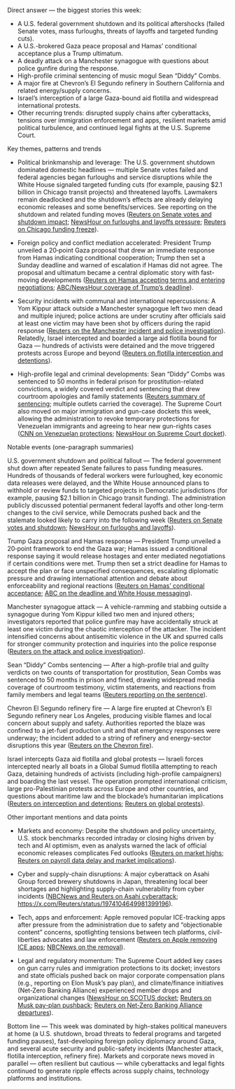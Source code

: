 Direct answer — the biggest stories this week:

- A U.S. federal government shutdown and its political aftershocks (failed Senate votes, mass furloughs, threats of layoffs and targeted funding cuts).
- A U.S.-brokered Gaza peace proposal and Hamas’ conditional acceptance plus a Trump ultimatum.
- A deadly attack on a Manchester synagogue with questions about police gunfire during the response.
- High-profile criminal sentencing of music mogul Sean “Diddy” Combs.
- A major fire at Chevron’s El Segundo refinery in Southern California and related energy/supply concerns.
- Israel’s interception of a large Gaza-bound aid flotilla and widespread international protests.
- Other recurring trends: disrupted supply chains after cyberattacks, tensions over immigration enforcement and apps, resilient markets amid political turbulence, and continued legal fights at the U.S. Supreme Court.

Key themes, patterns and trends

- Political brinkmanship and leverage: The U.S. government shutdown dominated domestic headlines — multiple Senate votes failed and federal agencies began furloughs and service disruptions while the White House signaled targeted funding cuts (for example, pausing $2.1 billion in Chicago transit projects) and threatened layoffs. Lawmakers remain deadlocked and the shutdown’s effects are already delaying economic releases and some benefits/services. See reporting on the shutdown and related funding moves ([Reuters on Senate votes and shutdown impact](https://x.com/Reuters/status/1974221670815858734); [NewsHour on furloughs and layoffs pressure](https://x.com/NewsHour/status/1974238621675782389); [Reuters on Chicago funding freeze](https://x.com/Reuters/status/1974166341402735024)).

- Foreign policy and conflict mediation accelerated: President Trump unveiled a 20‑point Gaza proposal that drew an immediate response from Hamas indicating conditional cooperation; Trump then set a Sunday deadline and warned of escalation if Hamas did not agree. The proposal and ultimatum became a central diplomatic story with fast-moving developments ([Reuters on Hamas accepting terms and entering negotiations](https://x.com/Reuters/status/1974200919068659988); [ABC/NewsHour coverage of Trump’s deadline](https://x.com/ABC/status/1974134239395193120)).

- Security incidents with communal and international repercussions: A Yom Kippur attack outside a Manchester synagogue left two men dead and multiple injured; police actions are under scrutiny after officials said at least one victim may have been shot by officers during the rapid response ([Reuters on the Manchester incident and police investigation](https://x.com/Reuters/status/1974146214372192485)). Relatedly, Israel intercepted and boarded a large aid flotilla bound for Gaza — hundreds of activists were detained and the move triggered protests across Europe and beyond ([Reuters on flotilla interception and detentions](https://x.com/Reuters/status/1974087148199678397)).

- High-profile legal and criminal developments: Sean “Diddy” Combs was sentenced to 50 months in federal prison for prostitution-related convictions, a widely covered verdict and sentencing that drew courtroom apologies and family statements ([Reuters summary of sentencing](https://x.com/Reuters/status/1974091275461918763); multiple outlets carried the coverage). The Supreme Court also moved on major immigration and gun-case dockets this week, allowing the administration to revoke temporary protections for Venezuelan immigrants and agreeing to hear new gun-rights cases ([CNN on Venezuelan protections](https://x.com/CNN/status/1974223061797765525); [NewsHour on Supreme Court docket](https://x.com/NewsHour/status/1974242461363945873)).

Notable events (one-paragraph summaries)

U.S. government shutdown and political fallout — The federal government shut down after repeated Senate failures to pass funding measures. Hundreds of thousands of federal workers were furloughed, key economic data releases were delayed, and the White House announced plans to withhold or review funds to targeted projects in Democratic jurisdictions (for example, pausing $2.1 billion in Chicago transit funding). The administration publicly discussed potential permanent federal layoffs and other long-term changes to the civil service, while Democrats pushed back and the stalemate looked likely to carry into the following week ([Reuters on Senate votes and shutdown](https://x.com/Reuters/status/1974221670815858734); [NewsHour on furloughs and layoffs](https://x.com/NewsHour/status/1974238621675782389)).

Trump Gaza proposal and Hamas response — President Trump unveiled a 20‑point framework to end the Gaza war; Hamas issued a conditional response saying it would release hostages and enter mediated negotiations if certain conditions were met. Trump then set a strict deadline for Hamas to accept the plan or face unspecified consequences, escalating diplomatic pressure and drawing international attention and debate about enforceability and regional reactions ([Reuters on Hamas’ conditional acceptance](https://x.com/Reuters/status/1974200919068659988); [ABC on the deadline and White House messaging](https://x.com/ABC/status/1974134239395193120)).

Manchester synagogue attack — A vehicle-ramming and stabbing outside a synagogue during Yom Kippur killed two men and injured others; investigators reported that police gunfire may have accidentally struck at least one victim during the chaotic interception of the attacker. The incident intensified concerns about antisemitic violence in the UK and spurred calls for stronger community protection and inquiries into the police response ([Reuters on the attack and police investigation](https://x.com/Reuters/status/1974146214372192485)).

Sean “Diddy” Combs sentencing — After a high-profile trial and guilty verdicts on two counts of transportation for prostitution, Sean Combs was sentenced to 50 months in prison and fined, drawing widespread media coverage of courtroom testimony, victim statements, and reactions from family members and legal teams ([Reuters reporting on the sentence](https://x.com/Reuters/status/1974091275461918763)).

Chevron El Segundo refinery fire — A large fire erupted at Chevron’s El Segundo refinery near Los Angeles, producing visible flames and local concern about supply and safety. Authorities reported the blaze was confined to a jet-fuel production unit and that emergency responses were underway; the incident added to a string of refinery and energy-sector disruptions this year ([Reuters on the Chevron fire](https://x.com/Reuters/status/1974138624154403044)).

Israel intercepts Gaza aid flotilla and global protests — Israeli forces intercepted nearly all boats in a Global Sumud flotilla attempting to reach Gaza, detaining hundreds of activists (including high-profile campaigners) and boarding the last vessel. The operation prompted international criticism, large pro-Palestinian protests across Europe and other countries, and questions about maritime law and the blockade’s humanitarian implications ([Reuters on interception and detentions](https://x.com/Reuters/status/1974087148199678397); [Reuters on global protests](https://x.com/Reuters/status/1974058093140210019)).

Other important mentions and data points

- Markets and economy: Despite the shutdown and policy uncertainty, U.S. stock benchmarks recorded intraday or closing highs driven by tech and AI optimism, even as analysts warned the lack of official economic releases complicates Fed outlooks ([Reuters on market highs](https://x.com/Reuters/status/1974248134659264712); [Reuters on payroll data delay and market implications](https://x.com/Reuters/status/1974152501562601844)).

- Cyber and supply-chain disruptions: A major cyberattack on Asahi Group forced brewery shutdowns in Japan, threatening local beer shortages and highlighting supply-chain vulnerability from cyber incidents ([NBCNews and Reuters on Asahi cyberattack](https://x.com/NBCNews/status/1974233065208643912); https://x.com/Reuters/status/1974104649981399196).

- Tech, apps and enforcement: Apple removed popular ICE-tracking apps after pressure from the administration due to safety and “objectionable content” concerns, spotlighting tensions between tech platforms, civil-liberties advocates and law enforcement ([Reuters on Apple removing ICE apps](https://x.com/Reuters/status/1973937351027048572); [NBCNews on the removal](https://x.com/NBCNews/status/1974243101787947096)).

- Legal and regulatory momentum: The Supreme Court added key cases on gun carry rules and immigration protections to its docket; investors and state officials pushed back on major corporate compensation plans (e.g., reporting on Elon Musk’s pay plan), and climate/finance initiatives (Net‑Zero Banking Alliance) experienced member drops and organizational changes ([NewsHour on SCOTUS docket](https://x.com/NewsHour/status/1974242461363945873); [Reuters on Musk pay-plan pushback](https://x.com/Reuters/status/1974245613093994507); [Reuters on Net‑Zero Banking Alliance departures](https://x.com/Reuters/status/1974239320157364373)).

Bottom line — This week was dominated by high-stakes political maneuvers at home (a U.S. shutdown, broad threats to federal programs and targeted funding pauses), fast-developing foreign policy diplomacy around Gaza, and several acute security and public-safety incidents (Manchester attack, flotilla interception, refinery fire). Markets and corporate news moved in parallel — often resilient but cautious — while cyberattacks and legal fights continued to generate ripple effects across supply chains, technology platforms and institutions.
